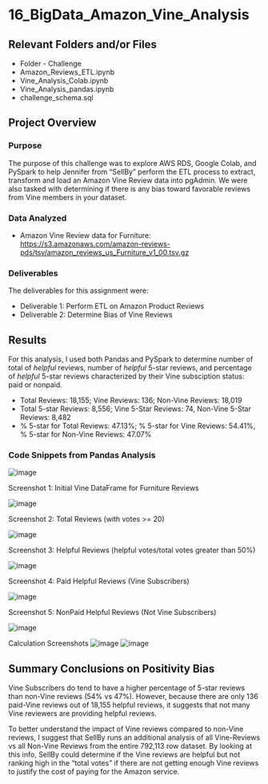 # 16_BigData_Amazon_Vine_Analysis

## Relevant Folders and/or Files
-	Folder - Challenge
  -	Amazon_Reviews_ETL.ipynb
  -	Vine_Analysis_Colab.ipynb
  -	Vine_Analysis_pandas.ipynb
  -	challenge_schema.sql

## Project Overview
### Purpose

The purpose of this challenge was to explore AWS RDS, Google Colab, and PySpark to help Jennifer from “SellBy” perform the ETL process to extract, transform and load an Amazon Vine Review data into pgAdmin.  We were also tasked with determining if there is any bias toward favorable reviews from Vine members in your dataset.

### Data Analyzed
-	Amazon Vine Review data for Furniture: https://s3.amazonaws.com/amazon-reviews-pds/tsv/amazon_reviews_us_Furniture_v1_00.tsv.gz

### Deliverables 
The deliverables for this assignment were:
-	Deliverable 1: Perform ETL on Amazon Product Reviews 
-	Deliverable 2: Determine Bias of Vine Reviews 

## Results
For this analysis, I used both Pandas and PySpark to determine number of total of *helpful* reviews, number of *helpful* 5-star reviews, and percentage of *helpful* 5-star reviews characterized by their Vine subsciption status: paid or nonpaid. 
 
-	Total Reviews: 18,155; Vine Reviews: 136; Non-Vine Reviews: 18,019
-	Total 5-star Reviews: 8,556; Vine 5-Star Reviews: 74, Non-Vine 5-Star Reviews: 8,482
-	% 5-star for Total Reviews: 47.13%; % 5-star for Vine Reviews: 54.41%, % 5-star for Non-Vine Reviews: 47.07%

### Code Snippets from Pandas Analysis

![image](https://user-images.githubusercontent.com/92705556/162636031-74dc2653-d300-4200-a20f-7040d6ac1be2.png)

Screenshot 1: Initial Vine DataFrame for Furniture Reviews
 
![image](https://user-images.githubusercontent.com/92705556/162636041-7dd9db2a-8572-49f5-b181-f20e90f5f468.png)


Screenshot 2: Total Reviews (with votes >= 20)
 
 ![image](https://user-images.githubusercontent.com/92705556/162636047-ecff40c9-3e71-4dba-a832-539bd3a12692.png)


Screenshot 3: Helpful Reviews (helpful votes/total votes greater than 50%)

 ![image](https://user-images.githubusercontent.com/92705556/162636051-d403052a-da42-4ae3-b651-446e259f9770.png)
 

Screenshot 4: Paid Helpful Reviews (Vine Subscribers)
 
![image](https://user-images.githubusercontent.com/92705556/162636060-d0933590-3dae-4abd-a691-42a1f4887a08.png)


Screenshot 5: NonPaid Helpful Reviews (Not Vine Subscribers)
 
![image](https://user-images.githubusercontent.com/92705556/162636068-7bdcc138-c9bb-4041-b88c-fd4964ad9254.png)


Calculation Screenshots
 ![image](https://user-images.githubusercontent.com/92705556/162636078-9a3df07d-5104-48df-9278-fd262c6dc79f.png)
 ![image](https://user-images.githubusercontent.com/92705556/162636089-567322fd-4471-4b9f-b882-c7227f438dc5.png)

 
## Summary Conclusions on Positivity Bias

Vine Subscribers do tend to have a higher percentage of 5-star reviews than non-Vine reviews (54% vs 47%).  However, because there are only 136 paid-Vine reviews out of 18,155 helpful reviews, it suggests that not many Vine reviewers are providing helpful reviews. 

To better understand the impact of Vine reviews compared to non-Vine reviews, I suggest that SellBy runs an additional analysis of all Vine-Reviews vs all Non-Vine Reviews from the entire 792,113 row dataset.  By looking at this info, SellBy could determine if the Vine reviews are helpful but not ranking high in the “total votes” if there are not getting enough Vine reviews to justify the cost of paying for the Amazon service.
